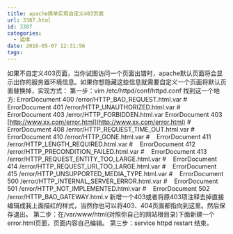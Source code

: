 ```yaml
---
title: apache简单实现自定义403页面
url: 3387.html
id: 3387
categories:
  - 运维
date: 2016-05-07 12:31:56
tags:
---
```


如果不自定义403页面，当你试图访问一个页面出错时，apache默认页面将会显示出你的服务器环境信息。如果你想隐藏这些信息就需要自定义一个页面将默认页面替换掉，实现方式： 第一步：vim /etc/httpd/conf/httpd.conf 找到这一个地方: ErrorDocument 400 /error/HTTP\_BAD\_REQUEST.html.var #    ErrorDocument 401 /error/HTTP\_UNAUTHORIZED.html.var #    ErrorDocument 403 /error/HTTP\_FORBIDDEN.html.var ErrorDocument 403 [http://www.xx.com/error.html](http://www.xx.com/error.html) #    ErrorDocument 408 /error/HTTP\_REQUEST\_TIME\_OUT.html.var #    ErrorDocument 410 /error/HTTP\_GONE.html.var #    ErrorDocument 411 /error/HTTP\_LENGTH\_REQUIRED.html.var #    ErrorDocument 412 /error/HTTP\_PRECONDITION\_FAILED.html.var #    ErrorDocument 413 /error/HTTP\_REQUEST\_ENTITY\_TOO\_LARGE.html.var #    ErrorDocument 414 /error/HTTP\_REQUEST\_URI\_TOO\_LARGE.html.var #    ErrorDocument 415 /error/HTTP\_UNSUPPORTED\_MEDIA\_TYPE.html.var #    ErrorDocument 500 /error/HTTP\_INTERNAL\_SERVER\_ERROR.html.var #    ErrorDocument 501 /error/HTTP\_NOT\_IMPLEMENTED.html.var #    ErrorDocument 502 /error/HTTP\_BAD\_GATEWAY.html.v 新增一个403或者将原403项注释去掉直接编辑成我上面描红的样式，当然你也可以将403、404页面都指向到这里。然后保存退出。 第二步：在/var/www/html(对照你自己的网站根目录)下面新建一个error.html页面，页面内容自己编辑。 第三步：service httpd restart 结束。